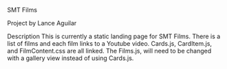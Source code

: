 SMT Films

Project by Lance Aguilar

Description
This is currently a static landing page for SMT Films.
There is a list of films and each film links to a Youtube video.
Cards.js, CardItem.js, and FilmContent.css are all linked. The Films.js, will need to be changed 
with a gallery view instead of using Cards.js.